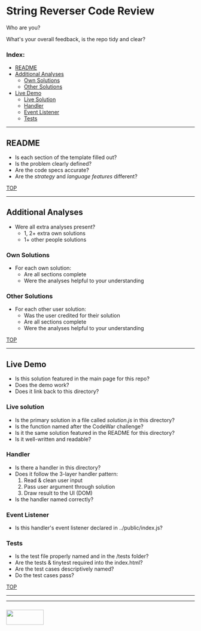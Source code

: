 # String Reverser Code Review

Who are you?

What's your overall feedback, is the repo tidy and clear?

### Index:
* [README](#readme)
* [Additional Analyses](#additional-analyses)
  * [Own Solutions](#other-solutions)
  * [Other Solutions](#other-solutions)
* [Live Demo](#live-demo)
  * [Live Solution](#live-solution)
  * [Handler](#handler)
  * [Event Listener](#event-listener)
  * [Tests](#tests)

___

## README

* Is each section of the template filled out?
* Is the problem clearly defined?
* Are the code specs accurate?
* Are the _strategy_ and _language features_ different?

[TOP](#string-reverser)

___

## Additional Analyses

* Were all extra analyses present?
  * 1, 2+ extra own solutions
  * 1+ other people solutions

### Own Solutions

* For each own solution:
  * Are all sections complete
  * Were the analyses helpful to your understanding

### Other Solutions

* For each other user solution:
  * Was the user credited for their solution
  * Are all sections complete
  * Were the analyses helpful to your understanding


[TOP](#string-reverser)

___

## Live Demo

* Is this solution featured in the main page for this repo?
* Does the demo work?
* Does it link back to this directory?

### Live solution

* Is the primary solution in a file called _solution.js_ in this directory?
* Is the function named after the CodeWar challenge?
* Is it the same solution featured in the README for this directory?
* Is it well-written and readable?

### Handler

* Is there a handler in this directory?
* Does it follow the 3-layer handler pattern:
  1. Read & clean user input
  2. Pass user argument through solution
  3. Draw result to the UI (DOM)
* Is the handler named correctly?

### Event Listener

* Is this handler's event listener declared in ../public/index.js?

### Tests

* Is the test file properly named and in the /tests folder?
* Are the tests & tinytest required into the index.html?
* Are the test cases descriptively named?
* Do the test cases pass?


[TOP](#string-reverser)

___
___
### <a href="http://elewa.education/blog" target="_blank"><img src="https://user-images.githubusercontent.com/18554853/34921062-506450ae-f97d-11e7-875f-6feeb26ad72d.png" width="100" height="40"/></a>
